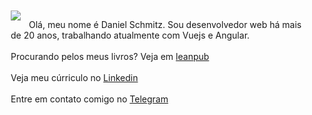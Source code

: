 
<img src="https://pt.gravatar.com/userimage/36708935/e2eaada257306fe27c7a4837164cf65e.jpg?size=200" align="left" style="padding: 10px;border-radius: 10%;">

<div style="padding: 10px">

Olá, meu nome é Daniel Schmitz. Sou desenvolvedor web há mais de 20 anos, trabalhando atualmente com Vuejs e Angular.
<br/><br/>
Procurando pelos meus livros? Veja em <a href="http://leanpub.com/u/danielschmitz">leanpub</a>
<br/><br/>
Veja meu cúrriculo no <a href="https://www.linkedin.com/in/danielschmitz/">Linkedin</a>
<br/><br/>
Entre em contato comigo no <a href="https://t.me/danielschmitz">Telegram</a>

</div>
